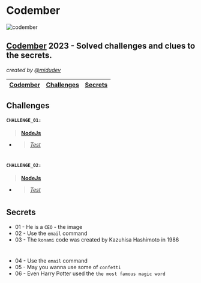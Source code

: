 # Codember

![codember](https://github.com/AngelDarco/codember_2023/assets/29819444/2c2e02b5-3cca-42cd-89a1-c956541903e3)

## [Codember](https://codember.dev/) 2023 - Solved challenges and clues to the secrets.

_created by [@midudev](https://github.com/midudev/)_

| [Codember](https://codember.dev/) | [Challenges](#challenges) | [Secrets](#secrets) |
| --------------------------------- | ------------------------- | ------------------- |

## Challenges

#### `CHALLENGE_01:`

> **[NodeJs](./CHALLENGE_01.js)**

- > _[Test](./CHALLENGE_01.test.js)_

#

#### `CHALLENGE_02:`

> **[NodeJs](./CHALLENGE_02.js)**

- > _[Test](./CHALLENGE_02.test.js)_

#

## Secrets

- 01 - He is a `CEO` - the image
- 02 - Use the `email` command
- 03 - The `konami` code was created by Kazuhisa Hashimoto in 1986

#

- 04 - Use the `email` command
- 05 - May you wanna use some of `confetti`
- 06 - Even Harry Potter used the `the most famous magic word`

#
